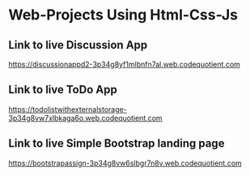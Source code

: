 # Web-Projects Using Html-Css-Js

## Link to live Discussion App

https://discussionappd2-3p34g8yf1mlbnfn7al.web.codequotient.com

## Link to live ToDo App

https://todolistwithexternalstorage-3p34g8vw7xlbkaga6o.web.codequotient.com

## Link to live Simple Bootstrap landing page

https://bootstrapassign-3p34g8vw6slbgr7n8v.web.codequotient.com
